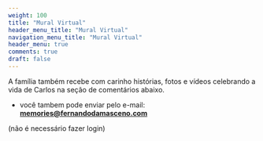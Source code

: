 ```yaml
---
weight: 100
title: "Mural Virtual"
header_menu_title: "Mural Virtual"
navigation_menu_title: "Mural Virtual"
header_menu: true
comments: true
draft: false
---
```


A família também recebe com carinho histórias, fotos e vídeos celebrando a vida de Carlos na seção de comentários abaixo.  
- você tambem pode enviar pelo e-mail: **memories@fernandodamasceno.com**  

(não é necessário fazer login)